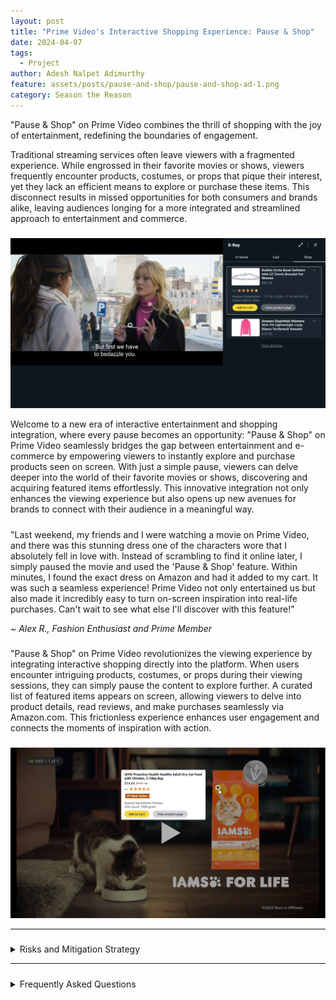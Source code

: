 ```yaml
---
layout: post
title: "Prime Video's Interactive Shopping Experience: Pause & Shop"
date: 2024-04-07
tags:
  - Project
author: Adesh Nalpet Adimurthy
feature: assets/posts/pause-and-shop/pause-and-shop-ad-1.png
category: Season the Reason
---
```


<p>"Pause & Shop" on Prime Video combines the thrill of shopping with the joy of entertainment, redefining the boundaries of engagement.</p>

<p>Traditional streaming services often leave viewers with a fragmented experience. While engrossed in their favorite movies or shows, viewers frequently encounter products, costumes, or props that pique their interest, yet they lack an efficient means to explore or purchase these items. This disconnect results in missed opportunities for both consumers and brands alike, leaving audiences longing for a more integrated and streamlined approach to entertainment and commerce.</p>

<h5> </h5>

<p><img src="./assets/posts/pause-and-shop/pause-and-shop-4.png" /> </p>

<p>Welcome to a new era of interactive entertainment and shopping integration, where every pause becomes an opportunity: "Pause & Shop" on Prime Video seamlessly bridges the gap between entertainment and e-commerce by empowering viewers to instantly explore and purchase products seen on screen. With just a simple pause, viewers can delve deeper into the world of their favorite movies or shows, discovering and acquiring featured items effortlessly. This innovative integration not only enhances the viewing experience but also opens up new avenues for brands to connect with their audience in a meaningful way.</p>

<h5> </h5>

<div class="card">
  <div class="card-container">
  <p>"Last weekend, my friends and I were watching a movie on Prime Video, and there was this stunning dress one of the characters wore that I absolutely fell in love with. Instead of scrambling to find it online later, I simply paused the movie and used the 'Pause & Shop' feature. Within minutes, I found the exact dress on Amazon and had it added to my cart. It was such a seamless experience! Prime Video not only entertained us but also made it incredibly easy to turn on-screen inspiration into real-life purchases. Can't wait to see what else I'll discover with this feature!"</p>
    <p><i>~ Alex R., Fashion Enthusiast and Prime Member</i></p>
  </div>
</div>

<h5> </h5>

<p>"Pause & Shop" on Prime Video revolutionizes the viewing experience by integrating interactive shopping directly into the platform. When users encounter intriguing products, costumes, or props during their viewing sessions, they can simply pause the content to explore further. A curated list of featured items appears on screen, allowing viewers to delve into product details, read reviews, and make purchases seamlessly via Amazon.com. This frictionless experience enhances user engagement and connects the moments of inspiration with action.</p>

<h5> </h5>

<p><img src="./assets/posts/pause-and-shop/pause-and-shop-ad-1.png" /> </p>

<hr class="hr">

<h5> </h5>

<details><summary class="h3">Risks and Mitigation Strategy</summary>

<p><b>Risks / Reasons for Not Implementing this Feature:</b></p>

<p>Privacy Concerns: Introducing an interactive feature where users can identify and purchase products seen on screen may raise privacy concerns regarding data collection and tracking user preferences.</p>

<p>Distraction from Content: Introducing shopping features within the Prime Video interface may divert users' attention away from the primary purpose of the platform: enjoying movies and shows. Users might find themselves more focused on browsing products than immersing themselves in the storyline, leading to a disjointed viewing experience.</p>

<p>Cluttered Interface: Integrating shopping functionality into the Prime Video interface runs the risk of cluttering the user interface, potentially overwhelming users with additional elements such as product listings, advertisements, or purchase prompts. This clutter may detract from the clean and intuitive design that users expect from streaming platforms.</p>

<p>User Resistance: Some users may resist the integration of shopping features within a streaming service, perceiving it as an unwelcome intrusion into their leisure time. Resistance to the feature may stem from a desire to maintain a clear boundary between entertainment and commerce, with users preferring to shop on dedicated e-commerce platforms rather than within a video streaming environment.</p>

<p>Legal and Regulatory Considerations: If the feature raises legal or regulatory concerns, such as compliance with consumer protection laws or intellectual property rights, it may be prudent to reconsider implementation until these issues are addressed satisfactorily.</p>

<p>Technical Challenges: Implementing real-time product recognition technology to accurately identify items on screen may pose technical challenges, such as reliability and latency issues.</p>

<hr class="hr">

<p><b>Mitigation Strategy</b></p>

<p>Transparent Privacy Policies: Implement transparent privacy policies that clearly communicate how user data will be collected, used, and protected. Provide users with options to control their privacy settings.</p>

<p>User-Centric Design Approach: Adopt a user-centric design approach to ensure that the integration of shopping features into Prime Video enhances, rather than disrupts, the viewing experience. Prioritize simplicity, intuitiveness, and unobtrusiveness in the design of the user interface to minimize distractions and maintain focus on the content.</p>

<p>Optimized Interface: Design the Prime Video interface in a way that effectively balances content and shopping elements, avoiding clutter and ensuring that browsing and purchasing products remains a seamless and non-intrusive experience. Employ techniques such as collapsible menus, subtle notifications, and unobtrusive overlays to present shopping options without overwhelming the user.</p>

<p>User Education and Customization: Provide users with educational resources and customization options to empower them to tailor their Prime Video experience according to their preferences. Offer features such as customizable settings for shopping notifications and personalized recommendations based on viewing habits to enhance user control and mitigate potential resistance to integrated shopping features.</p>

<p>By prioritizing user-centric design principles, optimizing the interface for simplicity and intuitiveness, and providing users with control over their experience, we can effectively mitigate the risks associated with the disruption of the viewing experience and ensure that the integration of shopping features enhances the overall Prime Video experience for our users.</p>

</details>

<hr class="hr">

<h5> </h5>

<details><summary class="h3">Frequently Asked Questions</summary>

<p><i>FAQ 1: What is "Pause & Shop"?</i> <br>
"Pause & Shop" is a groundbreaking feature on Prime Video that allows viewers to pause their favorite shows, movies or ads and instantly browse and purchase products that appear on screen directly from Amazon.com.</p>

<p><i>FAQ 2: How does "Pause & Shop" work?</i> <br>
When viewers pause a movie or an ad on Prime Video, a curated list of products featured in the scene will appear on the screen. Users can then click on any product to view more details, read reviews, and seamlessly make a purchase through Amazon's secure checkout process.</p>

<p><i>FAQ 3: What type of products can users purchase with "Pause & Shop"?</i> <br>
Users can purchase a wide range of products, including costumes worn by characters, props featured in scenes or ads, and other items that catch their eye during their viewing experience.</p>

<p><i>FAQ 4: Is "Pause & Shop" available for all Prime Video content?</i> <br>
At launch, "Pause & Shop" will be available for select Prime Video titles. We're continually working to expand the feature to more content to offer our customers an even richer and more interactive viewing experience.</p>

<p><i>FAQ 5: How does "Pause & Shop" benefit Prime members?</i> <br>
"Pause & Shop" enhances the Prime Video experience by providing a seamless way for viewers to engage with their favorite content and discover unique products inspired by the shows and movies they love. It offers added convenience, allowing users to shop for items they see on screen without interrupting their viewing experience.</p>

<p><i>FAQ 6: Is "Pause & Shop" available on all devices?</i> <br>
"Pause & Shop" is currently available on select devices that support Prime Video. We're working to expand availability to more devices in the near future.</p>

<p><i>FAQ 7: Is there any additional cost associated with using "Pause & Shop"?</i> <br>
No, "Pause & Shop" is included as part of the Prime membership at no additional cost. Prime members can enjoy this innovative feature as part of their existing subscription.</p>

<p><i>FAQ 8: How can content creators and brands participate in "Pause & Shop"?</i> <br>
Content creators and brands interested in featuring their products on "Pause & Shop" can reach out to Amazon for partnership opportunities. We're excited to work with creators to enhance the viewing experience for our customers.</p>

</details>

<br>
